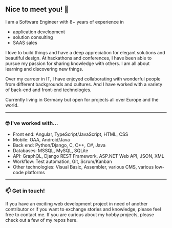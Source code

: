## Nice to meet you! 👋

I am a Software Engineer with 8+ years of experience in 
- application development 
- solution consulting 
- SAAS sales

I love to build things and have a deep appreciation for elegant solutions and beautiful design. At hackathons and conferences, I have been able to pursue my passion for sharing knowledge with others. I am all about learning and discovering new things.

Over my carreer in IT, I have enjoyed collaborating with wonderful people from different backgrounds and cultures. And I have worked with a variety of back-end and front-end technologies.

Currently living in Germany but open for projects all over Europe and the world.

---

### 🤓 I've worked with...
- Front end: Angular, TypeScript/JavaScript, HTML, CSS
- Mobile: OAA, Android/Java
- Back end: Python/Django, C, C++, C#, Java
- Databases: MSSQL, MySQL, SQLite
- API: GraphQL, Django REST Framework, ASP.NET Web API, JSON, XML
- Workflow: Test automation, Git, Scrum/Kanban
- Other technologies: Visual Basic, Assembler, various CMS, various low-code platforms

---

### 📫 Get in touch!
If you have an exciting web development project in need of another contributor or if you want to exchange stories and knowledge, please feel free to contact me. If you are curious about my hobby projects, please check out a few of my repos here. 
<!--
**tizenegy/tizenegy** is a ✨ _special_ ✨ repository because its `README.md` (this file) appears on your GitHub profile.

Here are some ideas to get you started:

- 🔭 I’m currently working on ...
- 🌱 I’m currently learning ...
- 👯 I’m looking to collaborate on ...
- 🤔 I’m looking for help with ...
- 💬 Ask me about ...
- 📫 How to reach me: ...
- 😄 Pronouns: ...
- ⚡ Fun fact: ...
-->
